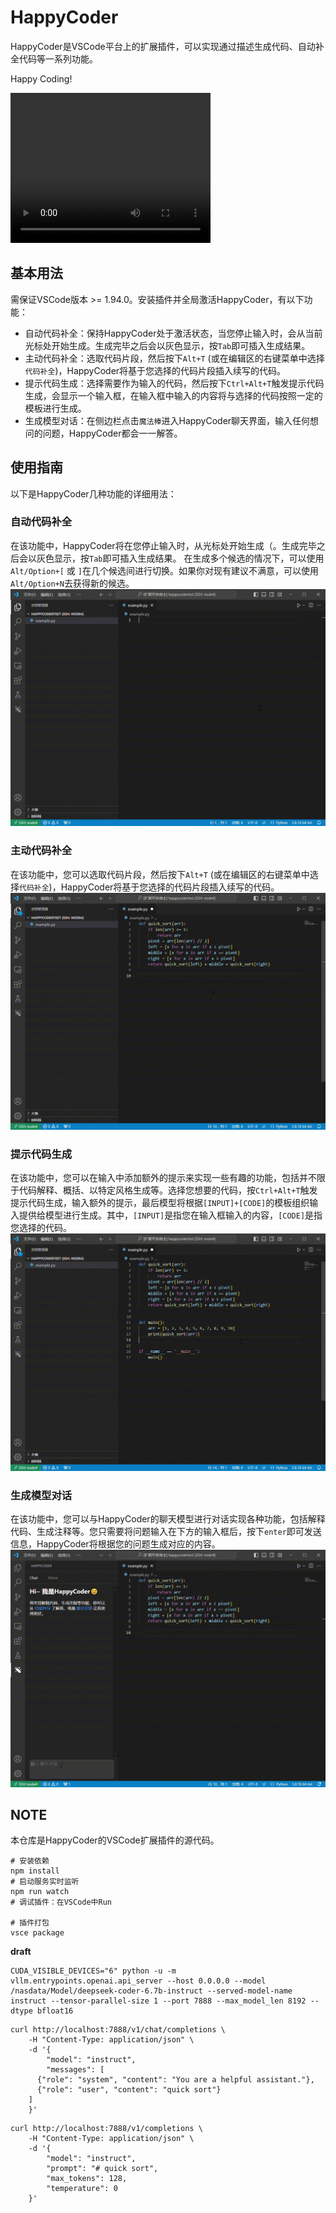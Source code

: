 # HappyCoder

HappyCoder是VSCode平台上的扩展插件，可以实现通过描述生成代码、自动补全代码等一系列功能。

Happy Coding!

<video width="320" height="240" controls>
    <source src="https://raw.githubusercontent.com/baday19/HappyCoder/refs/heads/main/doc/demo.mp4" type="video/mp4">
</video>


## 基本用法

需保证VSCode版本 >= 1.94.0。安装插件并全局激活HappyCoder，有以下功能：

- 自动代码补全：保持HappyCoder处于激活状态，当您停止输入时，会从当前光标处开始生成。生成完毕之后会以灰色显示，按`Tab`即可插入生成结果。
- 主动代码补全：选取代码片段，然后按下`Alt+T` (或在编辑区的右键菜单中选择`代码补全`)，HappyCoder将基于您选择的代码片段插入续写的代码。
- 提示代码生成：选择需要作为输入的代码，然后按下`Ctrl+Alt+T`触发提示代码生成，会显示一个输入框，在输入框中输入的内容将与选择的代码按照一定的模板进行生成。
- 生成模型对话：在侧边栏点击`魔法棒`进入HappyCoder聊天界面，输入任何想问的问题，HappyCoder都会一一解答。

## 使用指南

以下是HappyCoder几种功能的详细用法：

### 自动代码补全

在该功能中，HappyCoder将在您停止输入时，从光标处开始生成（。生成完毕之后会以灰色显示，按`Tab`即可插入生成结果。 在生成多个候选的情况下，可以使用`Alt/Option+[` 或 `]`在几个候选间进行切换。如果你对现有建议不满意，可以使用`Alt/Option+N`去获得新的候选。
![auto](https://github.com/baday19/HappyCoder/blob/main/doc/demo-auto.gif?raw=true)

### 主动代码补全

在该功能中，您可以选取代码片段，然后按下`Alt+T` (或在编辑区的右键菜单中选择`代码补全`)，HappyCoder将基于您选择的代码片段插入续写的代码。
![complete](https://github.com/baday19/HappyCoder/blob/main/doc/demo-complete.gif?raw=true)

### 提示代码生成

在该功能中，您可以在输入中添加额外的提示来实现一些有趣的功能，包括并不限于代码解释、概括、以特定风格生成等。选择您想要的代码，按`Ctrl+Alt+T`触发提示代码生成，输入额外的提示，最后模型将根据`[INPUT]+[CODE]`的模板组织输入提供给模型进行生成。其中，`[INPUT]`是指您在输入框输入的内容，`[CODE]`是指您选择的代码。
![prompt](https://github.com/baday19/HappyCoder/blob/main/doc/demo-prompt.gif?raw=true)

### 生成模型对话

在该功能中，您可以与HappyCoder的聊天模型进行对话实现各种功能，包括解释代码、生成注释等。您只需要将问题输入在下方的输入框后，按下`enter`即可发送信息，HappyCoder将根据您的问题生成对应的内容。
![chat](https://github.com/baday19/HappyCoder/blob/main/doc/demo-chat.gif?raw=true)

## NOTE

本仓库是HappyCoder的VSCode扩展插件的源代码。

```shell
# 安装依赖
npm install
# 启动服务实时监听
npm run watch
# 调试插件：在VSCode中Run

# 插件打包
vsce package
```



**draft**

```shell
CUDA_VISIBLE_DEVICES="6" python -u -m vllm.entrypoints.openai.api_server --host 0.0.0.0 --model /nasdata/Model/deepseek-coder-6.7b-instruct --served-model-name instruct --tensor-parallel-size 1 --port 7888 --max_model_len 8192 --dtype bfloat16
```



```shell
curl http://localhost:7888/v1/chat/completions \
    -H "Content-Type: application/json" \
    -d '{
        "model": "instruct",
        "messages": [
      {"role": "system", "content": "You are a helpful assistant."},
      {"role": "user", "content": "quick sort"}
    ]
    }'
```

```shell
curl http://localhost:7888/v1/completions \
    -H "Content-Type: application/json" \
    -d '{
        "model": "instruct",
        "prompt": "# quick sort",
        "max_tokens": 128,
        "temperature": 0
    }'
```

